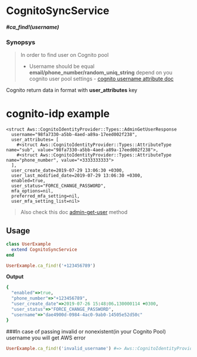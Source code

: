 # CognitoSyncService

__*#ca_find!(username)*__

### Synopsys

> In order to find user on Cognito pool
> - Username should be equal __email/phone_number/random_uniq_string__ depend on you cognito user pool settings - [cognito username attribute doc](https://docs.aws.amazon.com/en_us/cognito/latest/developerguide/user-pool-settings-attributes.html#user-pool-settings-usernames)

Cognito return data in format with __user_attributes__ key
# cognito-idp example
```
<struct Aws::CognitoIdentityProvider::Types::AdminGetUserResponse
  username="98fa7330-a5bb-4aed-a89a-17eed002f238",
  user_attributes= [
    #<struct Aws::CognitoIdentityProvider::Types::AttributeType name="sub", value="98fa7330-a5bb-4aed-a89a-17eed002f238">,
    #<struct Aws::CognitoIdentityProvider::Types::AttributeType name="phone_number", value="+3333333333">
  ],
  user_create_date=2019-07-29 13:06:30 +0300,
  user_last_modified_date=2019-07-29 13:06:30 +0300,
  enabled=true,
  user_status="FORCE_CHANGE_PASSWORD",
  mfa_options=nil,
  preferred_mfa_setting=nil,
  user_mfa_setting_list=nil>

```
>
>
> Also check this doc [admin-get-user](https://docs.aws.amazon.com/cli/latest/reference/cognito-idp/admin-get-user.html) method

## Usage

```ruby
class UserExample
  extend CognitoSyncService
end

UserExample.ca_find!('+123456789')
```

__Output__

```ruby
{
  "enabled"=>true,
  "phone_number"=>"+123456789",
  "user_create_date"=>2019-07-26 15:48:06.130000114 +0300,
  "user_status"=>"FORCE_CHANGE_PASSWORD",
  "username"=>"dae4900d-0984-4ac0-9ab0-14505e52d50c"
}
```
###In case of passing invalid or nonexistent(in your Cognito Pool) username you will get AWS error
```ruby
UserExample.ca_find!('invalid_username') #=> Aws::CognitoIdentityProvider::Errors::UserNotFoundException: User not found.
```
